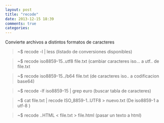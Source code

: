 ```yaml
---
layout: post
title: "recode"
date: 2013-12-15 18:39
comments: true
categories: 
---
```

Convierte archivos a distintos formatos de caracteres

>~$ recode -l | less	(listado de conversiones disponibles)

>~$ recode iso8859-15..utf8 file.txt (cambiar caracteres iso... a utf.. de file.txt

>~$ recode iso8859-15../b64 file.txt (de caracteres iso.. a codificacion base64)

>~$ recode -lf iso8859-15 | grep euro  (buscar tabla de caracteres)

>~$ cat file.txt | recode ISO_8859-1..UTF8 > nuevo.txt (De iso8859-1 a utf-8 )

>~$ recode ..HTML < file.txt > file.html  (pasar un texto a html)

